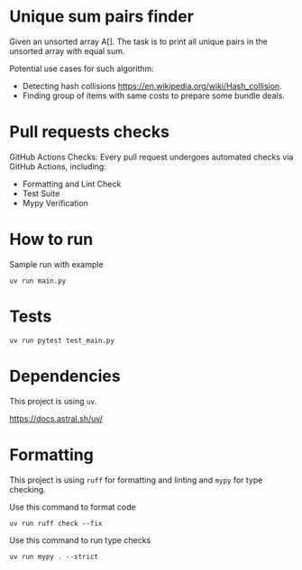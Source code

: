# Unique sum pairs finder
Given an unsorted array A[]. The task is to print all unique pairs in the unsorted array with equal sum.

Potential use cases for such algorithm:
- Detecting hash collisions https://en.wikipedia.org/wiki/Hash_collision.
- Finding group of items with same costs to prepare some bundle deals.

# Pull requests checks
GitHub Actions Checks: Every pull request undergoes automated checks via GitHub Actions, including:
- Formatting and Lint Check
- Test Suite
- Mypy Verification

# How to run
Sample run with example
```
uv run main.py
```

# Tests
```
uv run pytest test_main.py
```

# Dependencies
This project is using `uv`.

https://docs.astral.sh/uv/

# Formatting
This project is using `ruff` for formatting and linting and `mypy` for type checking.

Use this command to format code
```
uv run ruff check --fix
```

Use this command to run type checks
```
uv run mypy . --strict
```

